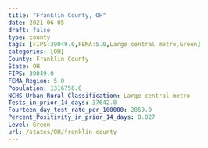 ```yaml
---
title: "Franklin County, OH"
date: 2021-06-05
draft: false
type: county
tags: [FIPS:39049.0,FEMA:5.0,Large central metro,Green]
categories: [OH]
County: Franklin County
State: OH
FIPS: 39049.0
FEMA_Region: 5.0
Population: 1316756.0
NCHS_Urban_Rural_Classification: Large central metro
Tests_in_prior_14_days: 37642.0
Fourteen_day_test_rate_per_100000: 2859.0
Percent_Positivity_in_prior_14_days: 0.027
Level: Green
url: /states/OH/franklin-county
---
```



